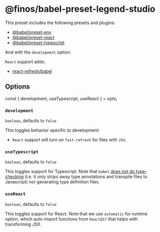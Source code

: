 # @finos/babel-preset-legend-studio

This preset includes the following presets and plugins:

- [@babel/preset-env](https://babeljs.io/docs/en/babel-preset-env)
- [@babel/preset-react](https://babeljs.io/docs/en/babel-preset-react)
- [@babel/preset-typescript](https://babeljs.io/docs/en/babel-preset-typescript)

And with the `development` option:

`React` support adds:

- [react-refresh/babel](https://github.com/facebook/react/tree/master/packages/react-refresh)

## Options

const { development, useTypescript, useReact } = opts;

### `development`

`boolean`, defaults to `false`

This toggles behavior specific to development:

- `React` support will turn on `fast-refresh` for files with `JSX`.

### `useTypescript`

`boolean`, defaults to `false`

This toggles support for Typescript. Note that `babel` [does not do type-checking](https://babeljs.io/docs/en/index#type-annotations-flow-and-typescript) (i.e. it only strips away type annotations and transpile files to Javascript) nor generating type definition files.

### `useReact`

`boolean`, defaults to `false`

This toggles support for React. Note that we use `automatic` for runtime option, which auto-import functions from `React@17` that helps with transforming JSX.
